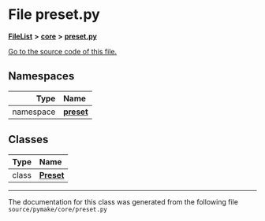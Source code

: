 
# File preset.py



[**FileList**](files.md) **>** [**core**](dir_b275da0bd59d7f0b7cbb72771801f871.md) **>** [**preset.py**](preset_8py.md)

[Go to the source code of this file.](preset_8py_source.md)












## Namespaces

| Type | Name |
| ---: | :--- |
| namespace | [**preset**](namespacepymake_1_1core_1_1preset.md) <br> |

## Classes

| Type | Name |
| ---: | :--- |
| class | [**Preset**](classpymake_1_1core_1_1preset_1_1Preset.md) <br> |














------------------------------
The documentation for this class was generated from the following file `source/pymake/core/preset.py`